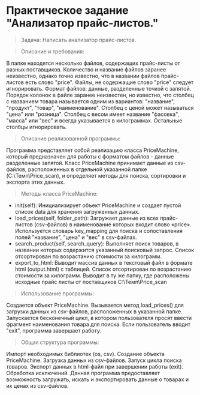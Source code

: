 # Практическое задание "Анализатор прайс-листов."

> Задача: Написать анализатор прайс-листов.

> Описание и требования:

В папке находятся несколько файлов, содержащих прайс-листы от разных поставщиков.
Количество и название файлов заранее неизвестно, однако точно известно, что в названии файлов прайс-листов есть слово "price".
Файлы, не содержащие слово "price" следует игнорировать.
Формат файлов: данные, разделенные точкой с запятой.
Порядок колонок в файле заранее неизвестен, но известно, что столбец с названием товара называется одним из вариантов: "название", "продукт", "товар", "наименование".
Столбец с ценой может называться "цена" или "розница".
Столбец с весом имеет название "фасовка", "масса" или "вес" и всегда указывается в килограммах. Остальные столбцы игнорировать.

> Описание реализованной программы:

Программа представляет собой реализацию класса PriceMachine, который предназначен для работы с форматом файлов - данные разделенные запятой. Класс PriceMachine принимает данные из csv-файлов, расположенных в отдельной указанной папке (C:\Темп\Price_scan), и определяет методы для поиска, сортировки и экспорта этих данных.

> Методы класса PriceMachine:
* init(self): Инициализирует объект PriceMachine и создает пустой список data для хранения загруженных данных.
* load_prices(self, folder_path): Загружает данные из всех прайс-листов (csv-файлов) в наименование которых входит слово «price».  Используется словарь key_mapping для поиска и сопоставления полей "название", "цена" и "вес" в csv-файлах.
* search_product(self, search_query): Выполняет поиск товаров, в названии которых содержится указанный поисковый запрос. Список отсортирован по возрастанию стоимости за килограмм.
* export_to_html: Выводит массив данных в текстовый файл в формате html (output.html) с таблицей. Список отсортирован по возрастанию стоимости за килограмм. Выводит в ту же папку, где расположены исходные прайс листы от поставщиков C:\Темп\Price_scan
  
> Использование программы:

Создается объект PriceMachine. Вызывается метод load_prices() для загрузки данных из csv-файлов, расположенных в указанной папке. Запускается бесконечный цикл, в котором пользователя просят ввести фрагмент наименования товара для поиска. Если пользователь вводит "exit", программа завершает работу.

> Общая структура программы:

Импорт необходимых библиотек (os, csv). Создание объекта PriceMachine. Загрузка данных из csv-файлов. Запуск цикла поиска товаров. Экспорт данных в html-файл при завершении работы (exit). Обработка исключений. Данная программа предоставляет возможность загружать, искать и экспортировать данные о товарах и их ценах из csv-файлов.
